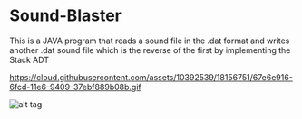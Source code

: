 # Sound-Blaster
This is a JAVA program that reads a sound file in the .dat format
and writes another .dat sound file which is the reverse of the first
by implementing the Stack ADT

https://cloud.githubusercontent.com/assets/10392539/18156751/67e6e916-6fcd-11e6-9409-37ebf889b08b.gif

![alt tag](https://cloud.githubusercontent.com/assets/10392539/18156751/67e6e916-6fcd-11e6-9409-37ebf889b08b.gif)
